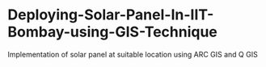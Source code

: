 # Deploying-Solar-Panel-In-IIT-Bombay-using-GIS-Technique
Implementation of solar panel at suitable location using ARC GIS and Q GIS 

